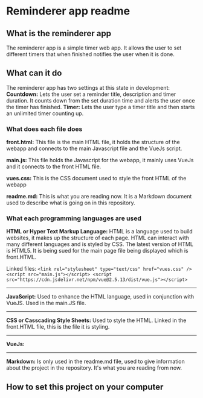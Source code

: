 # Reminderer app readme

## What is the reminderer app

The reminderer app is a simple timer web app. It allows the user to set different timers that when finished notifies the user when it is done.

## What can it do

The reminderer app has two settings at this state in development:
**Countdown:** Lets the user set a reminder title, description and timer duration. It counts down from the set duration time and alerts the user once the timer has finished.
**Timer:** Lets the user type a timer title and then starts an unlimited timer counting up.

### What does each file does

**front.html:** This file is the main HTML file, it holds the structure of the webapp and connects to the main Javascript file and the VueJs script.

**main.js:** This file holds the Javascript for the webapp, it mainly uses VueJs and it connects to the front HTML file.

**vues.css:** This is the CSS document used to style the front HTML of the webapp

**readme.md:** This is what you are reading now. It is a Markdown document used to describe what is going on in this repository.

### What each programming languages are used

**HTML or Hyper Text Markup Language:** HTML is a language used to build websites, it makes up the structure of each page. HTML can interact with many different languages and is styled by CSS. The latest version of HTML is HTML5. It is being sued for the main page file being displayed which is front.HTML.

Linked files: `<link rel="stylesheet" type="text/css" href="vues.css" /> <script src="main.js"></script> <script src="https://cdn.jsdelivr.net/npm/vue@2.5.13/dist/vue.js"></script>`

---

**JavaScript:** Used to enhance the HTML language, used in conjunction with VueJS. Used in the main.JS file.

---

**CSS or Casscading Style Sheets:** Used to style the HTML. Linked in the front.HTML file, this is the file it is styling.

---

**VueJs:**

---

**Markdown:** Is only used in the readme.md file, used to give information about the project in the repository. It's what you are reading from now.

## How to set this project on your computer
